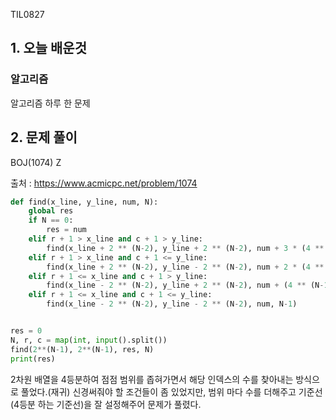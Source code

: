 TIL0827

## 1. 오늘 배운것

### 알고리즘



알고리즘 하루 한 문제

## 2. 문제 풀이

BOJ(1074) Z



출처 : https://www.acmicpc.net/problem/1074

``````python
def find(x_line, y_line, num, N):
    global res
    if N == 0:
        res = num
    elif r + 1 > x_line and c + 1 > y_line:
        find(x_line + 2 ** (N-2), y_line + 2 ** (N-2), num + 3 * (4 ** (N-1)), N-1)
    elif r + 1 > x_line and c + 1 <= y_line:
        find(x_line + 2 ** (N-2), y_line - 2 ** (N-2), num + 2 * (4 ** (N-1)), N-1)
    elif r + 1 <= x_line and c + 1 > y_line:
        find(x_line - 2 ** (N-2), y_line + 2 ** (N-2), num + (4 ** (N-1)), N-1)
    elif r + 1 <= x_line and c + 1 <= y_line:
        find(x_line - 2 ** (N-2), y_line - 2 ** (N-2), num, N-1)


res = 0
N, r, c = map(int, input().split())
find(2**(N-1), 2**(N-1), res, N)
print(res)
``````

2차원 배열을 4등분하여 점점 범위를 좁혀가면서 해당 인덱스의 수를 찾아내는 방식으로 풀었다.(재귀) 신경써줘야 할 조건들이 좀 있었지만, 범위 마다 수를 더해주고 기준선(4등분 하는 기준선)을 잘 설정해주어 문제가 풀렸다.

